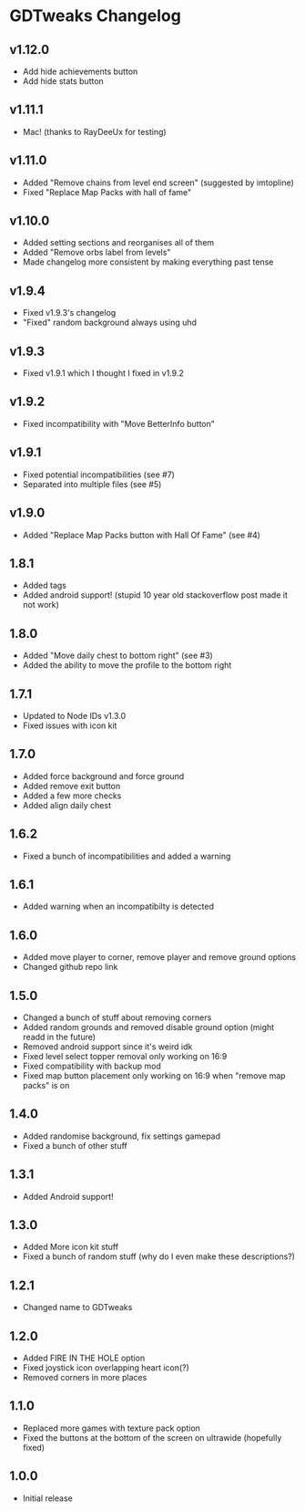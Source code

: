 # GDTweaks Changelog
## v1.12.0
- Add hide achievements button
- Add hide stats button
## v1.11.1
- Mac! (thanks to RayDeeUx for testing)
## v1.11.0
- Added "Remove chains from level end screen" (suggested by imtopline)
- Fixed "Replace Map Packs with hall of fame"
## v1.10.0
- Added setting sections and reorganises all of them
- Added "Remove orbs label from levels"
- Made changelog more consistent by making everything past tense
## v1.9.4
- Fixed v1.9.3's changelog
- "Fixed" random background always using uhd
## v1.9.3
- Fixed v1.9.1 which I thought I fixed in v1.9.2
## v1.9.2
- Fixed incompatibility with "Move BetterInfo button"
## v1.9.1
- Fixed potential incompatibilities (see #7)
- Separated into multiple files (see #5)
## v1.9.0
- Added "Replace Map Packs button with Hall Of Fame" (see #4)
## 1.8.1
- Added tags
- Added android support! (stupid 10 year old stackoverflow post made it not work)
## 1.8.0
- Added "Move daily chest to bottom right" (see #3)
- Added the ability to move the profile to the bottom right
## 1.7.1
- Updated to Node IDs v1.3.0
- Fixed issues with icon kit
## 1.7.0
- Added force background and force ground
- Added remove exit button
- Added a few more checks
- Added align daily chest
## 1.6.2
- Fixed a bunch of incompatibilities and added a warning
## 1.6.1
- Added warning when an incompatibilty is detected
## 1.6.0
- Added move player to corner, remove player and remove ground options
- Changed github repo link
## 1.5.0
- Changed a bunch of stuff about removing corners
- Added random grounds and removed disable ground option (might readd in the future)
- Removed android support since it's weird idk
- Fixed level select topper removal only working on 16:9
- Fixed compatibility with backup mod
- Fixed map button placement only working on 16:9 when "remove map packs" is on
## 1.4.0
- Added randomise background, fix settings gamepad
- Fixed a bunch of other stuff
## 1.3.1
- Added Android support!
## 1.3.0
- Added More icon kit stuff
- Fixed a bunch of random stuff (why do I even make these descriptions?)
## 1.2.1
- Changed name to GDTweaks
## 1.2.0
- Added FIRE IN THE HOLE option
- Fixed joystick icon overlapping heart icon(?)
- Removed corners in more places
## 1.1.0
- Replaced more games with texture pack option
- Fixed the buttons at the bottom of the screen on ultrawide (hopefully fixed)
## 1.0.0
- Initial release

